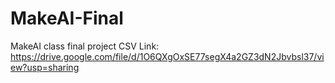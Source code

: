 # MakeAI-Final
MakeAI class final project
CSV Link: <https://drive.google.com/file/d/1O6QXgOxSE77segX4a2GZ3dN2Jbvbsl37/view?usp=sharing>
